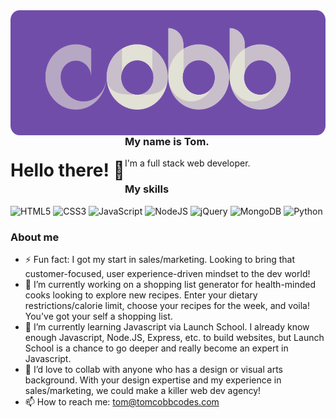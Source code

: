 <img align="right" style="float: right;" src="cobb_codes_logo_07.png" height=200px>
<h1 align="left" style="float: left;">Hello there! 👋</h1>


### My name is Tom.

I'm a full stack web developer.

### My skills

![HTML5](https://img.shields.io/badge/html5-%23E34F26.svg?style=for-the-badge&logo=html5&logoColor=white)
![CSS3](https://img.shields.io/badge/css3-%231572B6.svg?style=for-the-badge&logo=css3&logoColor=white)
![JavaScript](https://img.shields.io/badge/javascript-%23323330.svg?style=for-the-badge&logo=javascript&logoColor=%23F7DF1E)
![NodeJS](https://img.shields.io/badge/node.js-%234ea94b.svg?style=for-the-badge&logo=node.js&logoColor=white)
![jQuery](https://img.shields.io/badge/jQuery-0769AD?style=for-the-badge&logo=jquery&logoColor=white)
![MongoDB](https://img.shields.io/badge/MongoDB-%234ea94b.svg?style=for-the-badge&logo=mongodb&logoColor=white)
![Python](https://img.shields.io/badge/Python-3776AB?style=for-the-badge&logo=Python&logoColor=white)

### About me

- ⚡ Fun fact: I got my start in sales/marketing. Looking to bring that customer-focused, user experience-driven mindset to the dev world!
- 🔭 I’m currently working on a shopping list generator for health-minded cooks looking to explore new recipes. Enter your dietary restrictions/calorie limit, choose your recipes for the week, and voila! You've got your self a shopping list.
- 🌱 I’m currently learning Javascript via Launch School. I already know enough Javascript, Node.JS, Express, etc. to build websites, but Launch School is a chance to go deeper and really become an expert in Javascript.
- 👯 I’d love to collab with anyone who has a design or visual arts background. With your design expertise and my experience in sales/marketing, we could make a killer web dev agency!
- 📫 How to reach me: tom@tomcobbcodes.com
<!-- - 🤔 I’m looking for help with -->
<!-- - 💬 Ask me about ... -->
